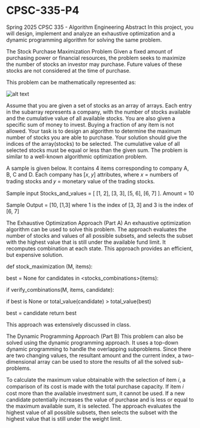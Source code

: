 # CPSC-335-P4

Spring 2025 CPSC 335 - Algorithm Engineering
Abstract
In this project, you will design, implement and analyze an exhaustive optimization and a dynamic programming algorithm for solving the same problem.

The Stock Purchase Maximization Problem
Given a fixed amount of purchasing power or financial resources, the problem seeks to maximize the number of stocks an investor may purchase. Future values of these stocks are not considered at the time of purchase.

This problem can be mathematically represented as:

![alt text](<Screenshot 2025-04-21 at 5.50.18 PM.png>)

Assume that you are given a set of stocks as an array of arrays. Each entry in the subarray represents a company, with the number of stocks available and the cumulative value of all available stocks. You are also given a specific sum of money to invest. Buying a fraction of any item is not allowed. Your task is to design an algorithm to determine the maximum number of stocks you are able to purchase. Your solution should give the indices of the array(stocks) to be selected. The cumulative value of all selected stocks must be equal or less than the given sum. The problem is similar to a well-known algorithmic optimization problem.

A sample is given below. It contains 4 items corresponding to company A, B, C and D. Each company has [𝑥, 𝑦] attributes, where 𝑥 = numbers of trading stocks and 𝑦 = monetary value of the trading stocks.

Sample input
Stocks_and_values = [ [1, 2], [3, 3], [5, 6], [6, 7] ]. Amount = 10

Sample Output = [10, [1,3] where 1 is the index of [3, 3] and 3 is the index of [6, 7]

The Exhaustive Optimization Approach (Part A)
An exhaustive optimization algorithm can be used to solve this problem. The approach evaluates the number of stocks and values of all possible subsets, and selects the subset with the highest value that is still under the available fund limit. It recomputes combination at each state. This approach provides an efficient, but expensive solution.

def stock_maximization (M, items):

best = None for candidates in <stocks_combinations>(items):

if verify_combinations(M, items, candidate):

if best is None or total_value(candidate) > total_value(best)

best = candidate return best

This approach was extensively discussed in class.

The Dynamic Programming Approach (Part B)
This problem can also be solved using the dynamic programming approach. It uses a top-down dynamic programming to handle the overlapping subproblems. Since there are two changing values, the resultant amount and the current index, a two-dimensional array can be used to store the results of all the solved sub-problems.

To calculate the maximum value obtainable with the selection of item 𝑖, a comparison of its cost is made with the total purchase capacity. If item 𝑖 cost more than the available investment sum, it cannot be used. If a new candidate potentially increases the value of purchase and is less or equal to the maximum available sum, it is selected. The approach evaluates the highest value of all possible subsets, then selects the subset with the highest value that is still under the weight limit.
